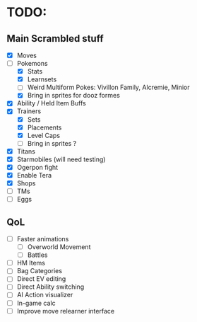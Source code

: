 # TODO:

## Main Scrambled stuff
- [x] Moves
- [ ] Pokemons
    - [x] Stats
    - [x] Learnsets
    - [ ] Weird Multiform Pokes: Vivillon Family, Alcremie, Minior
    - [x] Bring in sprites for dooz formes
- [x] Ability / Held Item Buffs
- [x] Trainers
    - [x] Sets
    - [x] Placements
    - [x] Level Caps
    - [ ] Bring in sprites ?
- [x] Titans
- [x] Starmobiles (will need testing)
- [x] Ogerpon fight
- [x] Enable Tera
- [x] Shops
- [ ] TMs
- [ ] Eggs

## QoL
- [ ] Faster animations
    - [ ] Overworld Movement
    - [ ] Battles
- [ ] HM Items
- [ ] Bag Categories
- [ ] Direct EV editing
- [ ] Direct Ability switching
- [ ] AI Action visualizer
- [ ] In-game calc
- [ ] Improve move relearner interface
